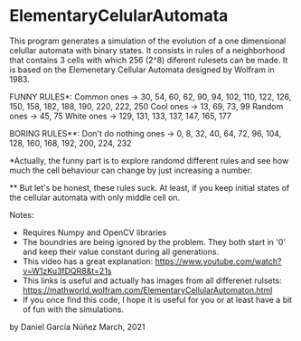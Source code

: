 # ElementaryCelularAutomata
This program generates a simulation of the evolution of a one dimensional celullar automata with binary states. It consists in rules of a neighborhood that contains 3 cells with which 256 (2^8) diferent rulesets can be made. It is based on the Elemenetary Cellular Automata designed by Wolfram in 1983.

FUNNY RULES*:
Common ones -> 30, 54, 60, 62, 90, 94, 102, 110, 122, 126, 150, 158, 182, 188, 190, 220, 222, 250
Cool ones -> 13, 69, 73, 99
Random ones -> 45, 75
White ones -> 129, 131, 133, 137, 147, 165, 177

BORING  RULES**:
Don't do nothing ones -> 0, 8, 32, 40, 64, 72, 96, 104, 128, 160, 168, 192, 200, 224, 232

*Actually, the funny part is to explore randomd different rules and see how much the cell behaviour can change
by just increasing a number.

** But let's be honest, these rules suck. At least, if you keep initial states of the cellular automata with 
only middle cell on.

Notes:
- Requires Numpy and OpenCV libraries
- The boundries are being ignored by the problem. They both start in '0' and keep their value constant 
during all generations.
- This video has a great explanation: https://www.youtube.com/watch?v=W1zKu3fDQR8&t=21s
- This links is useful and actually has images from all differenet rulsets:
https://mathworld.wolfram.com/ElementaryCellularAutomaton.html
- If you once find this code, I hope it is useful for you or at least have a bit of fun with the simulations.

by Daniel García Núñez
March, 2021
